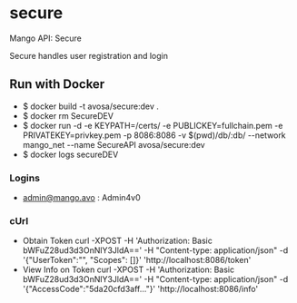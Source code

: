 # secure
Mango API: Secure

Secure handles user registration and login

## Run with Docker
* $ docker build -t avosa/secure:dev .
* $ docker rm SecureDEV
* $ docker run -d -e KEYPATH=/certs/ -e PUBLICKEY=fullchain.pem -e PRIVATEKEY=privkey.pem -p 8086:8086 -v $(pwd)/db/:db/ --network mango_net --name SecureAPI avosa/secure:dev 
* $ docker logs secureDEV

### Logins
* admin@mango.avo : Admin4v0

### cUrl
* Obtain Token
curl -XPOST -H 'Authorization: Basic bWFuZ28ud3d3OnNlY3JldA==' -H "Content-type: application/json" -d '{"UserToken":"", "Scopes": []}' 'http://localhost:8086/token'
* View Info on Token
curl -XPOST -H 'Authorization: Basic bWFuZ28ud3d3OnNlY3JldA==' -H "Content-type: application/json" -d '{"AccessCode":"5da20cfd3aff..."}' 'http://localhost:8086/info'

